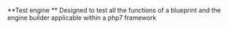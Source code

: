 **Test engine **
Designed to test all the functions of a blueprint and the engine builder applicable within a php7 framework
